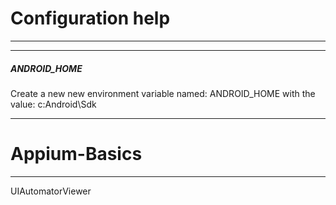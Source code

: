 #                  Configuration help

-----
***
##### ANDROID_HOME
Create a new new environment variable named: ANDROID_HOME
with the value: c:Android\Sdk
***
# Appium-Basics



---
UIAutomatorViewer
